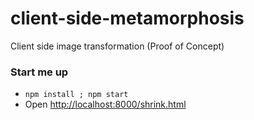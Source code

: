 client-side-metamorphosis
=========================

Client side image transformation (Proof of Concept)

### Start me up

 * `npm install ; npm start`
 * Open [http://localhost:8000/shrink.html](http://localhost:8000/shrink.html)
